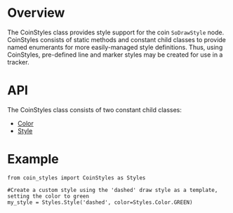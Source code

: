 # Overview

The CoinStyles class provides style support for the coin `SoDrawStyle` node.  CoinStyles consists of static methods and constant child classes to provide named enumerants for more easily-managed style definitions.  Thus, using CoinStyles, pre-defined line and marker styles may be created for use in a tracker.

# API

The CoinStyles class consists of two constant child classes:

* [Color](coin_styles-Color)
* [Style](coin_styles-Style)

# Example

    from coin_styles import CoinStyles as Styles

    #Create a custom style using the 'dashed' draw style as a template, setting the color to green
    my_style = Styles.Style('dashed', color=Styles.Color.GREEN)
